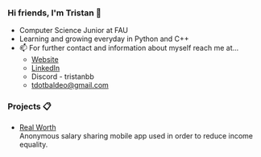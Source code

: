 ### Hi friends, I'm Tristan 👋
- Computer Science Junior at FAU
- Learning and growing everyday in Python and C++
- 📫 For further contact and information about myself reach me at...
  - [Website](https://tristanbaldeo.github.io/)
  - [LinkedIn](https://www.linkedin.com/in/tristan-baldeo-48a004275/)
  - Discord - tristanbb
  - tdotbaldeo@gmail.com

### Projects 📋
- [Real Worth](https://github.com/akukerang/real-worth) <br/>
Anonymous salary sharing mobile app used in order to reduce income equality.

<!--
**tristanbaldeo/tristanbaldeo** is a ✨ _special_ ✨ repository because its `README.md` (this file) appears on your GitHub profile.

Here are some ideas to get you started:

- 🔭 I’m currently working on ...
- 🌱 I’m currently learning ...
- 👯 I’m looking to collaborate on ...
- 🤔 I’m looking for help with ...
- 💬 Ask me about ...
- 📫 How to reach me: ...
- 😄 Pronouns: ...
- ⚡ Fun fact: ...
-->
